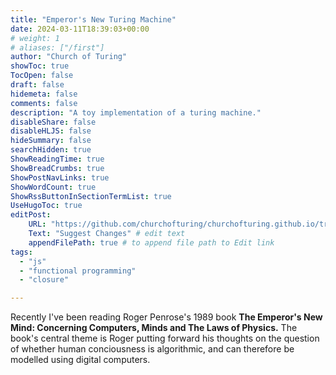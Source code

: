 ```yaml
---
title: "Emperor's New Turing Machine"
date: 2024-03-11T18:39:03+00:00
# weight: 1
# aliases: ["/first"]
author: "Church of Turing"
showToc: true
TocOpen: false
draft: false
hidemeta: false
comments: false
description: "A toy implementation of a turing machine."
disableShare: false
disableHLJS: false
hideSummary: false
searchHidden: true
ShowReadingTime: true
ShowBreadCrumbs: true
ShowPostNavLinks: true
ShowWordCount: true
ShowRssButtonInSectionTermList: true
UseHugoToc: true
editPost:
    URL: "https://github.com/churchofturing/churchofturing.github.io/tree/main/content"
    Text: "Suggest Changes" # edit text
    appendFilePath: true # to append file path to Edit link
tags:
  - "js"
  - "functional programming"
  - "closure"

---
```


Recently I've been reading Roger Penrose's 1989 book **The Emperor's New Mind: Concerning Computers, Minds and The Laws of Physics.** The book's central theme is Roger putting forward his thoughts on the question of whether human conciousness is algorithmic, and can therefore be modelled using digital computers. 